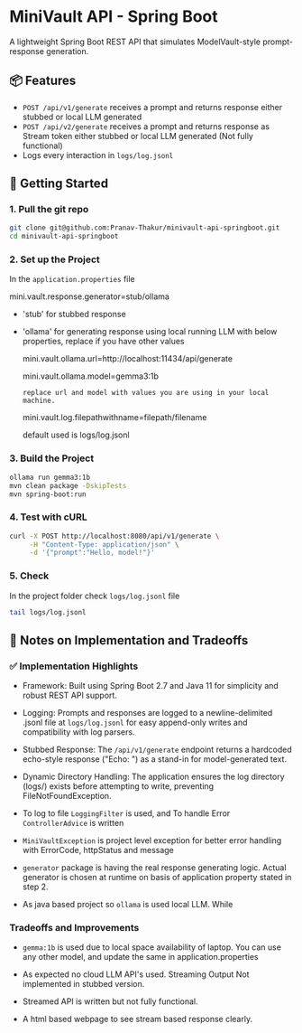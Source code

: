 # MiniVault API - Spring Boot

A lightweight Spring Boot REST API that simulates ModelVault-style prompt-response generation.

## 📦 Features

- `POST /api/v1/generate` receives a prompt and returns response either stubbed or local LLM generated
- `POST /api/v2/generate` receives a prompt and returns response as Stream token either stubbed or local LLM generated (Not fully functional)
- Logs every interaction in `logs/log.jsonl`

## 🚀 Getting Started

### 1. Pull the git repo

```bash
git clone git@github.com:Pranav-Thakur/minivault-api-springboot.git
cd minivault-api-springboot
```

### 2. Set up the Project
In the `application.properties` file

mini.vault.response.generator=stub/ollama
- 'stub' for stubbed response 
- 'ollama' for generating response using local running LLM with below properties, replace if you have other values
  
  mini.vault.ollama.url=http://localhost:11434/api/generate

  mini.vault.ollama.model=gemma3:1b

  `replace url and model with values you are using in your local machine.`

  mini.vault.log.filepathwithname=filepath/filename
   
   default used is logs/log.jsonl

### 3. Build the Project

```bash
ollama run gemma3:1b
mvn clean package -DskipTests
mvn spring-boot:run
```

### 4. Test with cURL
```bash
curl -X POST http://localhost:8080/api/v1/generate \
     -H "Content-Type: application/json" \
     -d '{"prompt":"Hello, model!"}'
```

### 5. Check 
In the project folder check `logs/log.jsonl` file
```bash
tail logs/log.jsonl
```


## 📝 Notes on Implementation and Tradeoffs

### ✅ Implementation Highlights

- Framework: Built using Spring Boot 2.7 and Java 11 for simplicity and robust REST API support.

- Logging: Prompts and responses are logged to a newline-delimited .jsonl file at `logs/log.jsonl` for easy append-only writes and compatibility with log parsers.

- Stubbed Response: The `/api/v1/generate` endpoint returns a hardcoded echo-style response ("Echo: <prompt>") as a stand-in for model-generated text.

- Dynamic Directory Handling: The application ensures the log directory (logs/) exists before attempting to write, preventing FileNotFoundException.

- To log to file `LoggingFilter` is used, and To handle Error `ControllerAdvice` is written

- `MiniVaultException` is project level exception for better error handling with ErrorCode, httpStatus and message

- `generator` package is having the real response generating logic. Actual generator is chosen at runtime on basis of application property stated in step 2.

- As java based project so `ollama` is used local LLM. While 


### Tradeoffs and Improvements

- `gemma:1b` is used due to local space availability of laptop. You can use any other model, and update the same in application.properties

- As expected no cloud LLM API's used. Streaming Output	Not implemented in stubbed version. 

- Streamed API is written but not fully functional. 

- A html based webpage to see stream based response clearly.